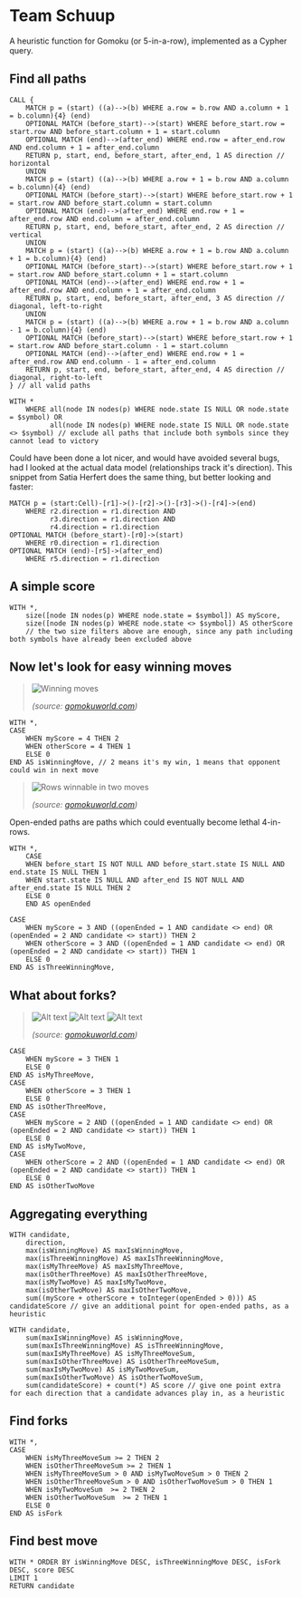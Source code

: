 # Team Schuup  

A heuristic function for Gomoku (or 5-in-a-row), implemented as a Cypher query.

## Find all paths

```cypher
CALL {
    MATCH p = (start) ((a)-->(b) WHERE a.row = b.row AND a.column + 1 = b.column){4} (end) 
    OPTIONAL MATCH (before_start)-->(start) WHERE before_start.row = start.row AND before_start.column + 1 = start.column
    OPTIONAL MATCH (end)-->(after_end) WHERE end.row = after_end.row AND end.column + 1 = after_end.column
    RETURN p, start, end, before_start, after_end, 1 AS direction // horizontal
    UNION
    MATCH p = (start) ((a)-->(b) WHERE a.row + 1 = b.row AND a.column = b.column){4} (end) 
    OPTIONAL MATCH (before_start)-->(start) WHERE before_start.row + 1 = start.row AND before_start.column = start.column
    OPTIONAL MATCH (end)-->(after_end) WHERE end.row + 1 = after_end.row AND end.column = after_end.column
    RETURN p, start, end, before_start, after_end, 2 AS direction // vertical
    UNION
    MATCH p = (start) ((a)-->(b) WHERE a.row + 1 = b.row AND a.column + 1 = b.column){4} (end) 
    OPTIONAL MATCH (before_start)-->(start) WHERE before_start.row + 1 = start.row AND before_start.column + 1 = start.column
    OPTIONAL MATCH (end)-->(after_end) WHERE end.row + 1 = after_end.row AND end.column + 1 = after_end.column
    RETURN p, start, end, before_start, after_end, 3 AS direction // diagonal, left-to-right
    UNION
    MATCH p = (start) ((a)-->(b) WHERE a.row + 1 = b.row AND a.column - 1 = b.column){4} (end) 
    OPTIONAL MATCH (before_start)-->(start) WHERE before_start.row + 1 = start.row AND before_start.column - 1 = start.column
    OPTIONAL MATCH (end)-->(after_end) WHERE end.row + 1 = after_end.row AND end.column - 1 = after_end.column
    RETURN p, start, end, before_start, after_end, 4 AS direction // diagonal, right-to-left
} // all valid paths

WITH *
    WHERE all(node IN nodes(p) WHERE node.state IS NULL OR node.state = $symbol) OR 
          all(node IN nodes(p) WHERE node.state IS NULL OR node.state <> $symbol) // exclude all paths that include both symbols since they cannot lead to victory
```

Could have been done a lot nicer, and would have avoided several bugs, had I looked at the actual data model (relationships track it's direction). This snippet from Satia Herfert does the same thing, but better looking and faster:

```
MATCH p = (start:Cell)-[r1]->()-[r2]->()-[r3]->()-[r4]->(end)
    WHERE r2.direction = r1.direction AND 
          r3.direction = r1.direction AND 
          r4.direction = r1.direction
OPTIONAL MATCH (before_start)-[r0]->(start)
    WHERE r0.direction = r1.direction
OPTIONAL MATCH (end)-[r5]->(after_end)
    WHERE r5.direction = r1.direction
```


## A simple score

```
WITH *, 
    size([node IN nodes(p) WHERE node.state = $symbol]) AS myScore, 
    size([node IN nodes(p) WHERE node.state <> $symbol]) AS otherScore
    // the two size filters above are enough, since any path including both symbols have already been excluded above
```

## Now let's look for easy winning moves

> ![Winning moves](http://gomokuworld.com/site/pictures/images/introduction_of_gomoku_006.gif)
>
> _(source: [gomokuworld.com](http://gomokuworld.com/gomoku/1))_

```
WITH *,
CASE
    WHEN myScore = 4 THEN 2
    WHEN otherScore = 4 THEN 1
    ELSE 0
END AS isWinningMove, // 2 means it's my win, 1 means that opponent could win in next move

```

> ![Rows winnable in two moves](http://gomokuworld.com/site/pictures/images/introduction_of_gomoku_007.gif) 
> 
> _(source: [gomokuworld.com](http://gomokuworld.com/gomoku/1))_

Open-ended paths are paths which could eventually become lethal 4-in-rows.

```
WITH *,
    CASE
    WHEN before_start IS NOT NULL AND before_start.state IS NULL AND end.state IS NULL THEN 1
    WHEN start.state IS NULL AND after_end IS NOT NULL AND after_end.state IS NULL THEN 2
    ELSE 0
    END AS openEnded
```


```
CASE
    WHEN myScore = 3 AND ((openEnded = 1 AND candidate <> end) OR (openEnded = 2 AND candidate <> start)) THEN 2     
    WHEN otherScore = 3 AND ((openEnded = 1 AND candidate <> end) OR (openEnded = 2 AND candidate <> start)) THEN 1
    ELSE 0
END AS isThreeWinningMove,  
```

## What about forks?

> ![Alt text](http://gomokuworld.com/site/pictures/images/introduction_of_gomoku_009.gif) ![Alt text](http://gomokuworld.com/site/pictures/images/introduction_of_gomoku_010.gif) ![Alt text](http://gomokuworld.com/site/pictures/images/introduction_of_gomoku_011.gif)
> 
> _(source: [gomokuworld.com](http://gomokuworld.com/gomoku/1))_

```
CASE
    WHEN myScore = 3 THEN 1
    ELSE 0
END AS isMyThreeMove,
CASE
    WHEN otherScore = 3 THEN 1
    ELSE 0
END AS isOtherThreeMove, 
CASE
    WHEN myScore = 2 AND ((openEnded = 1 AND candidate <> end) OR (openEnded = 2 AND candidate <> start)) THEN 1
    ELSE 0
END AS isMyTwoMove,
CASE
    WHEN otherScore = 2 AND ((openEnded = 1 AND candidate <> end) OR (openEnded = 2 AND candidate <> start)) THEN 1
    ELSE 0
END AS isOtherTwoMove
```

## Aggregating everything

```
WITH candidate, 
    direction,
    max(isWinningMove) AS maxIsWinningMove,
    max(isThreeWinningMove) AS maxIsThreeWinningMove,
    max(isMyThreeMove) AS maxIsMyThreeMove,
    max(isOtherThreeMove) AS maxIsOtherThreeMove,
    max(isMyTwoMove) AS maxIsMyTwoMove,
    max(isOtherTwoMove) AS maxIsOtherTwoMove,
    sum((myScore + otherScore + toInteger(openEnded > 0))) AS candidateScore // give an additional point for open-ended paths, as a heuristic

WITH candidate, 
    sum(maxIsWinningMove) AS isWinningMove,
    sum(maxIsThreeWinningMove) AS isThreeWinningMove,
    sum(maxIsMyThreeMove) AS isMyThreeMoveSum,
    sum(maxIsOtherThreeMove) AS isOtherThreeMoveSum,
    sum(maxIsMyTwoMove) AS isMyTwoMoveSum,
    sum(maxIsOtherTwoMove) AS isOtherTwoMoveSum,
    sum(candidateScore) + count(*) AS score // give one point extra for each direction that a candidate advances play in, as a heuristic
```

## Find forks

```
WITH *,
CASE
    WHEN isMyThreeMoveSum >= 2 THEN 2
    WHEN isOtherThreeMoveSum >= 2 THEN 1
    WHEN isMyThreeMoveSum > 0 AND isMyTwoMoveSum > 0 THEN 2
    WHEN isOtherThreeMoveSum > 0 AND isOtherTwoMoveSum > 0 THEN 1
    WHEN isMyTwoMoveSum  >= 2 THEN 2
    WHEN isOtherTwoMoveSum  >= 2 THEN 1
    ELSE 0
END AS isFork
```

## Find best move

```
WITH * ORDER BY isWinningMove DESC, isThreeWinningMove DESC, isFork DESC, score DESC 
LIMIT 1
RETURN candidate
```